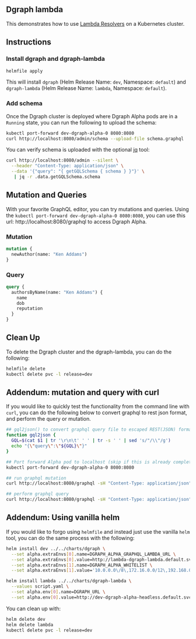 ## Dgraph lambda

This demonstrates how to use [Lambda Resolvers](https://dgraph.io/docs/graphql/lambda/overview/) on a Kubernetes cluster.

## Instructions

### Install dgraph and dgraph-lambda

```bash
helmfile apply
```

This will install `dgraph` (Helm Release Name: `dev`, Namespace: `default`) and `dgraph-lambda` (Helm Release Name: `lambda`, Namespace: `default`).

### Add schema

Once the Dgraph cluster is deployed where Dgraph Alpha pods are in a `Running` state, you can run the following to upload the schema:

```bash
kubectl port-forward dev-dgraph-alpha-0 8080:8080
curl http://localhost:8080/admin/schema --upload-file schema.graphql
```

You can verify schema is uploaded with the optional [jq](https://stedolan.github.io/jq/) tool:

```bash
curl http://localhost:8080/admin --silent \
  --header "Content-Type: application/json" \
  --data '{"query": "{ getGQLSchema { schema } }"}' \
   | jq -r .data.getGQLSchema.schema
```

## Mutation and Queries

With your favorite GraphQL editor, you can try mutations and queries.  Using the `kubectl port-forward dev-dgraph-alpha-0 8080:8080`, you can use this url: http://localhost:8080/graphql to access Dgraph Alpha.

### Mutation

```graphql
mutation {
  newAuthor(name: "Ken Addams")
}
```

### Query

```graphql
query {
  authorsByName(name: "Ken Addams") {
    name
    dob
    reputation
  }
}
```

## Clean Up

To delete the Dgraph cluster and the dgraph-lambda, you can do the following:

```bash
helmfile delete
kubectl delete pvc -l release=dev
```

## Addendum: mutation and query with curl

If you would like to quickly test the functionality from the command line with `curl`, you can do the following below to convert graphql to rest json format, and perform the query or mutation.

```bash
## gql2json() to convert graphql query file to escaped REST(JSON) formatted string
function gql2json {
  GQL=$(cat $1 | tr '\r\n\t' ' ' | tr -s ' ' | sed 's/"/\\"/g')
  echo "{\"query\":\"${GQL}\"}"
}

## Port forward Alpha pod to localhost (skip if this is already completed)
kubectl port-forward dev-dgraph-alpha-0 8080:8080

## run graphql mutation
curl http://localhost:8080/graphql -sH "Content-Type: application/json" -d"$(gql2json mutation.graphql)"

## perform graphql query
curl http://localhost:8080/graphql -sH "Content-Type: application/json" -d"$(gql2json query.graphql)"
```

## Addendum: Using vanilla helm

If you would like to forgo using `helmfile` and instead just use the vanilla `helm` tool, you can do the same process with the following:

```bash
helm install dev ../../charts/dgraph \
  --set alpha.extraEnvs[0].name=DGRAPH_ALPHA_GRAPHQL_LAMBDA_URL \
  --set alpha.extraEnvs[0].value=http://lambda-dgraph-lambda.default.svc/graphql-worker \
  --set alpha.extraEnvs[1].name=DGRAPH_ALPHA_WHITELIST \
  --set alpha.extraEnvs[1].value='10.0.0.0\/8\,172.16.0.0/12\,192.168.0.0\/16'

helm install lambda ../../charts/dgraph-lambda \
  --values script.yaml \
  --set alpha.env[0].name=DGRAPH_URL \
  --set alpha.env[0].value=http://dev-dgraph-alpha-headless.default.svc:8080
```

You can clean up with:

```bash
helm delete dev
helm delete lambda
kubectl delete pvc -l release=dev
```
